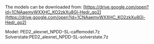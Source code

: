 The models can be downloaded from: [https://drive.google.com/open?id=1CNAaemvWXXHC_KO2zkXu8Gl-Hedr_go2](https://drive.google.com/open?id=1CNAaemvWXXHC_KO2zkXu8Gl-Hedr_go2)

Model: PED2_alexnet_NPDD-SL-caffemodel.7z<br>
Solverstate:PED2_alexnet_NPDD-SL-solverstate.7z
